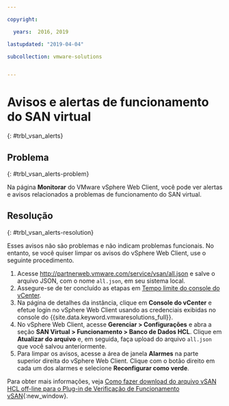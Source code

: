 ```yaml
---

copyright:

  years:  2016, 2019

lastupdated: "2019-04-04"

subcollection: vmware-solutions


---
```


# Avisos e alertas de funcionamento do SAN virtual
{: #trbl_vsan_alerts}

## Problema
{: #trbl_vsan_alerts-problem}

Na página **Monitorar** do VMware vSphere Web Client, você pode ver alertas e avisos relacionados a problemas de funcionamento do SAN virtual.

## Resolução
{: #trbl_vsan_alerts-resolution}

Esses avisos não são problemas e não indicam problemas funcionais. No entanto, se você quiser limpar os avisos do vSphere Web Client,
use o seguinte procedimento.

1. Acesse http://partnerweb.vmware.com/service/vsan/all.json e salve o arquivo JSON, com o nome `all.json`, em seu sistema local.
2. Assegure-se de ter concluído as etapas em [Tempo limite do console do vCenter](/docs/services/vmwaresolutions/vmonic?topic=vmware-solutions-trbl_timeout_vc_console).
3. Na página de detalhes da instância, clique em **Console do vCenter** e efetue login no vSphere Web Client usando as credenciais exibidas no console do {{site.data.keyword.vmwaresolutions_full}}.
4. No vSphere Web Client, acesse **Gerenciar > Configurações** e abra a seção **SAN Virtual > Funcionamento > Banco de Dados HCL**. Clique em **Atualizar do arquivo** e, em seguida, faça upload do arquivo `all.json` que você salvou anteriormente.
5. Para limpar os avisos, acesse a área de janela **Alarmes** na parte superior direita do vSphere Web Client. Clique com o botão direito em cada um dos alarmes e selecione **Reconfigurar como verde**.

Para obter mais informações, veja [Como fazer download do arquivo vSAN HCL off-line para o Plug-in de Verificação de Funcionamento vSAN](https://www.virtuallyghetto.com/2015/05/how-to-download-offline-vsan-hcl-file-for-vsan-health-check-plugin.html){:new_window}.
